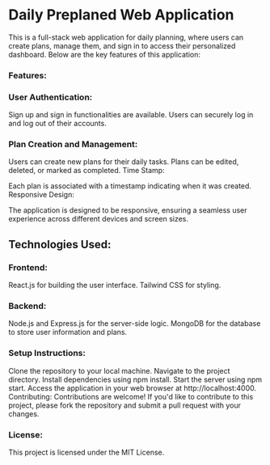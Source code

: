 <h1>Daily Preplaned Web Application</h1>
This is a full-stack web application for daily planning, where users can create plans, manage them, and sign in to access their personalized dashboard. Below are the key features of this application:

<h3>Features:</h3>
<h3>User Authentication:</h3>

Sign up and sign in functionalities are available.
Users can securely log in and log out of their accounts.

<h3>Plan Creation and Management:</h3>

Users can create new plans for their daily tasks.
Plans can be edited, deleted, or marked as completed.
Time Stamp:

Each plan is associated with a timestamp indicating when it was created.
Responsive Design:

The application is designed to be responsive, ensuring a seamless user experience across different devices and screen sizes.
<h2>Technologies Used:</h2>
<h3>Frontend:</h3>

React.js for building the user interface.
Tailwind CSS for styling.

<h3>Backend:</h3>

Node.js and Express.js for the server-side logic.
MongoDB for the database to store user information and plans.

<h3>Setup Instructions:</h3>

Clone the repository to your local machine.
Navigate to the project directory.
Install dependencies using npm install.
Start the server using npm start.
Access the application in your web browser at http://localhost:4000.
Contributing:
Contributions are welcome! If you'd like to contribute to this project, please fork the repository and submit a pull request with your changes.

<h3>License:</h3>
This project is licensed under the MIT License.
